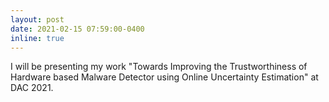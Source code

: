 ```yaml
---
layout: post
date: 2021-02-15 07:59:00-0400
inline: true
---
```


I will be presenting my work "Towards Improving the Trustworthiness of Hardware based Malware Detector using Online Uncertainty Estimation" at DAC 2021.
